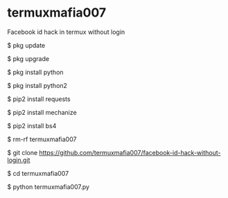 # termuxmafia007
Facebook id hack in termux without login

$ pkg update

$ pkg upgrade

$ pkg install python 

$ pkg install python2 

$ pip2 install requests

$ pip2 install mechanize

$ pip2 install bs4

$ rm-rf termuxmafia007

$ git clone https://github.com/termuxmafia007/facebook-id-hack-without-login.git

$ cd termuxmafia007

$ python termuxmafia007.py
